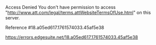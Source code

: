 Access Denied
You don't have permission to access "http://www.att.com/legal/terms.attWebsiteTermsOfUse.html" on this server.

Reference #18.a05ed617.1761574033.45af5e38

https://errors.edgesuite.net/18.a05ed617.1761574033.45af5e38